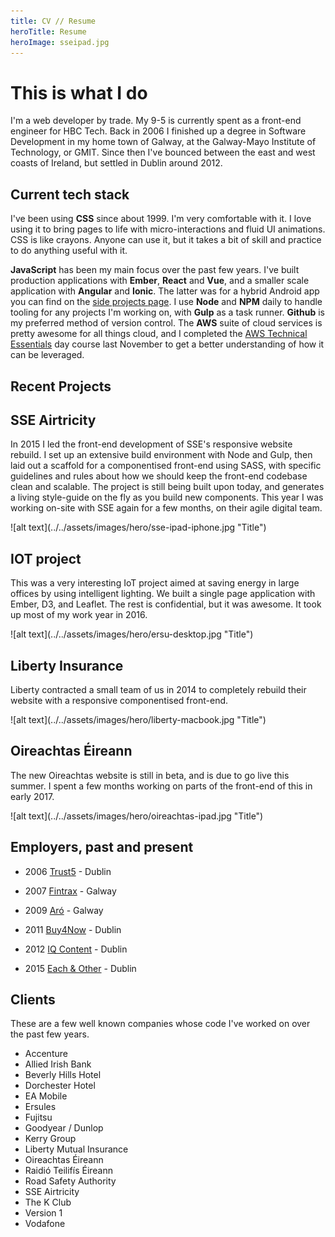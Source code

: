 ```yaml
---
title: CV // Resume
heroTitle: Resume
heroImage: sseipad.jpg
---
```


# **This is** what I do

I'm a web developer by trade. My 9-5 is currently spent as a front-end engineer for HBC Tech. Back in 2006 I finished up a degree in Software Development in my home town of Galway, at the Galway-Mayo Institute of Technology, or GMIT. Since then I've bounced between the east and west coasts of Ireland, but settled in Dublin around 2012.


## Current __tech stack__

I've been using __CSS__ since about 1999. I'm very comfortable with it. I love using it to bring pages to life with micro-interactions and fluid UI animations. CSS is like crayons. Anyone can use it, but it takes a bit of skill and practice to do anything useful with it.

__JavaScript__ has been my main focus over the past few years. I've built production applications with __Ember__, __React__ and __Vue__, and a smaller scale application with __Angular__ and __Ionic__. The latter was for a hybrid Android app you can find on the <a href="./projects">side projects page</a>. I use __Node__ and __NPM__ daily to handle tooling for any projects I'm working on, with __Gulp__ as a task runner. __Github__ is my preferred method of version control. The __AWS__ suite of cloud services is pretty awesome for all things cloud, and I completed the <a href="https://aws.amazon.com/training/course-descriptions/essentials/" target="_blank" >AWS Technical Essentials</a> day course last November to get a better understanding of how it can be leveraged.


## __Recent__ Projects

## __SSE__ Airtricity

In 2015 I led the front-end development of SSE's responsive website rebuild. I set up an extensive build environment with Node and Gulp, then laid out a scaffold for a componentised front-end using SASS, with specific guidelines and rules about how we should keep the front-end codebase clean and scalable. The project is still being built upon today, and generates a living style-guide on the fly as you build new components. This year I was working on-site with SSE again for a few months, on their agile digital team.

<div component="image-curtains" modifier="" layout="LR" >
  ![alt text](../../assets/images/hero/sse-ipad-iphone.jpg "Title")
</div>

## __IOT project__

This was a very interesting IoT project aimed at saving energy in large offices by using intelligent lighting. We built a single page application with Ember, D3, and Leaflet. The rest is confidential, but it was awesome. It took up most of my work year in 2016.

<div component="image-curtains" modifier="" layout="LR" >
  ![alt text](../../assets/images/hero/ersu-desktop.jpg "Title")
</div>

## __Liberty__ Insurance

Liberty contracted a small team of us in 2014 to completely rebuild their website with a responsive componentised front-end.

<div component="image-curtains" modifier="" layout="LR" >
  ![alt text](../../assets/images/hero/liberty-macbook.jpg "Title")
</div>

## __Oireachtas__ Éireann

The new Oireachtas website is still in beta, and is due to go live this summer. I spent a few months working on parts of the front-end of this in early 2017.

<div component="image-curtains" modifier="" layout="LR" >
  ![alt text](../../assets/images/hero/oireachtas-ipad.jpg "Title")
</div>

## __Employers,__ past and present  

- 2006 <a href="#" target="_blank" >Trust5</a> - Dublin
- 2007 <a href="#" target="_blank" >Fintrax</a> - Galway
- 2009 <a href="#" target="_blank" >Aró</a> - Galway
- 2011 <a href="#" target="_blank" >Buy4Now</a> - Dublin
- 2012 <a href="#" target="_blank" >IQ Content</a> - Dublin
- 2015 <a href="#" target="_blank" >Each & Other</a> - Dublin



  <!-- Map component? -->



## Clients

These are a few well known companies whose code I've worked on over the past few years.

- Accenture
- Allied Irish Bank
- Beverly Hills Hotel
- Dorchester Hotel
- EA Mobile
- Ersules
- Fujitsu
- Goodyear / Dunlop
- Kerry Group
- Liberty Mutual Insurance
- Oireachtas Éireann
- Raidió Teilifís Éireann
- Road Safety Authority
- SSE Airtricity
- The K Club
- Version 1
- Vodafone
